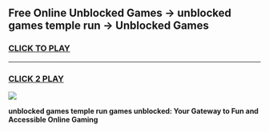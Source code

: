 
## Free Online Unblocked Games → unblocked games temple run → Unblocked Games
<h3>
<a href="https://premium.freeplayer.one?title=unblocked_games_temple_run&ref=21F">CLICK TO PLAY</a></h3>
<hr>

<h3>
<a href="https://premium.freeplayer.one?title=unblocked_games_temple_run&ref=21F">CLICK 2 PLAY</a>
  
</h3>

<a href="https://premium.freeplayer.one?title=unblocked_games_temple_run&ref=21F/"><img src="https://clearcache.store/games.png"></a>


**unblocked games temple run games unblocked: Your Gateway to Fun and Accessible Online Gaming**

